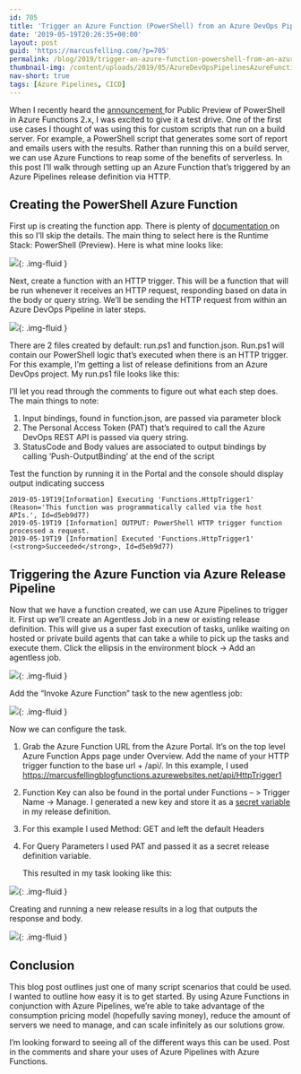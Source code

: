 ```yaml
---
id: 705
title: 'Trigger an Azure Function (PowerShell) from an Azure DevOps Pipeline'
date: '2019-05-19T20:26:35+00:00'
layout: post
guid: 'https://marcusfelling.com/?p=705'
permalink: /blog/2019/trigger-an-azure-function-powershell-from-an-azure-devops-pipeline/
thumbnail-img: /content/uploads/2019/05/AzureDevOpsPipelinesAzureFunctionsPowerShell.png
nav-short: true
tags: [Azure Pipelines, CICD]
---
```



When I recently heard the [announcement ](https://devblogs.microsoft.com/powershell/public-preview-of-powershell-in-azure-functions-2-x/) for Public Preview of PowerShell in Azure Functions 2.x, I was excited to give it a test drive. One of the first use cases I thought of was using this for custom scripts that run on a build server. For example, a PowerShell script that generates some sort of report and emails users with the results. Rather than running this on a build server, we can use Azure Functions to reap some of the benefits of serverless. In this post I’ll walk through setting up an Azure Function that’s triggered by an Azure Pipelines release definition via HTTP.

## Creating the PowerShell Azure Function

First up is creating the function app. There is plenty of [documentation ](https://docs.microsoft.com/en-us/azure/azure-functions/functions-create-first-azure-function)on this so I’ll skip the details. The main thing to select here is the Runtime Stack: PowerShell (Preview). Here is what mine looks like:

![](/content/uploads/2019/05/CreateFunction-488x1024.png){: .img-fluid }

Next, create a function with an HTTP trigger. This will be a function that will be run whenever it receives an HTTP request, responding based on data in the body or query string. We’ll be sending the HTTP request from within an Azure DevOps Pipeline in later steps.

![](/content/uploads/2019/05/TriggerFunction-1024x482.png){: .img-fluid }

There are 2 files created by default: run.ps1 and function.json. Run.ps1 will contain our PowerShell logic that’s executed when there is an HTTP trigger. For this example, I’m getting a list of release definitions from an Azure DevOps project. My run.ps1 file looks like this:

<script src="https://gist.github.com/MarcusFelling/968c78c366272b69e032225169e1edf4.js"></script>

I’ll let you read through the comments to figure out what each step does. The main things to note:

1. Input bindings, found in function.json, are passed via parameter block
2. The Personal Access Token (PAT) that’s required to call the Azure DevOps REST API is passed via query string.
3. StatusCode and Body values are associated to output bindings by calling ‘Push-OutputBinding’ at the end of the script

Test the function by running it in the Portal and the console should display output indicating success

```
2019-05-19T19[Information] Executing 'Functions.HttpTrigger1' (Reason='This function was programmatically called via the host APIs.', Id=d5eb9d77)
2019-05-19T19 [Information] OUTPUT: PowerShell HTTP trigger function processed a request.
2019-05-19T19 [Information] Executed 'Functions.HttpTrigger1' (<strong>Succeeded</strong>, Id=d5eb9d77)
```

## Triggering the Azure Function via Azure Release Pipeline

Now that we have a function created, we can use Azure Pipelines to trigger it. First up we’ll create an Agentless Job in a new or existing release definition. This will give us a super fast execution of tasks, unlike waiting on hosted or private build agents that can take a while to pick up the tasks and execute them. Click the ellipsis in the environment block -> Add an agentless job.

![](/content/uploads/2019/05/AgentlessJob-1024x350.png){: .img-fluid }

Add the “Invoke Azure Function” task to the new agentless job:

![](/content/uploads/2019/05/InvokeAzureFunctionTask-1024x432.png){: .img-fluid }

Now we can configure the task.

1. Grab the Azure Function URL from the Azure Portal. It’s on the top level Azure Function Apps page under Overview. Add the name of your HTTP trigger function to the base url + /api/. In this example, I used https://marcusfellingblogfunctions.azurewebsites.net/api/HttpTrigger1
2. Function Key can also be found in the portal under Functions – &gt; Trigger Name -> Manage. I generated a new key and store it as a [secret variable](https://docs.microsoft.com/en-us/azure/devops/pipelines/process/variables?view=azure-devops&tabs=classic%2Cbatch#secret-variables) in my release definition.
3. For this example I used Method: GET and left the default Headers
4. For Query Parameters I used PAT and passed it as a secret release definition variable.  
       
    This resulted in my task looking like this:

![](/content/uploads/2019/05/InvokeAzureFunctionTaskConfigured-698x1024.png){: .img-fluid }

Creating and running a new release results in a log that outputs the response and body.

![](/content/uploads/2019/05/ReleaseLog-1024x331.png){: .img-fluid }

## Conclusion

This blog post outlines just one of many script scenarios that could be used. I wanted to outline how easy it is to get started. By using Azure Functions in conjunction with Azure Pipelines, we’re able to take advantage of the consumption pricing model (hopefully saving money), reduce the amount of servers we need to manage, and can scale infinitely as our solutions grow.

I’m looking forward to seeing all of the different ways this can be used. Post in the comments and share your uses of Azure Pipelines with Azure Functions.